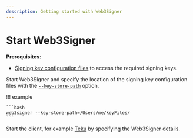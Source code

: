 ```yaml
---
description: Getting started with Web3Signer
---
```


# Start Web3Signer

**Prerequisites**:

* [Signing key configuration files] to access the required signing keys.

Start Web3Signer and specify the location of the signing key configuration files
with the [`--key-store-path`](../../Reference/CLI/CLI-Syntax.md#key-store-path) option.

!!! example

    ```bash
    web3signer --key-store-path=/Users/me/keyFiles/
    ```

Start the client, for example [Teku] by specifying the Web3Signer details.

<!-- Links -->
[Signing key configuration files]: ../Use-Signing-Keys.md
[Teku]: https://docs.teku.pegasys.tech/en/latest/HowTo/External-Signer/Use-External-Signer/
